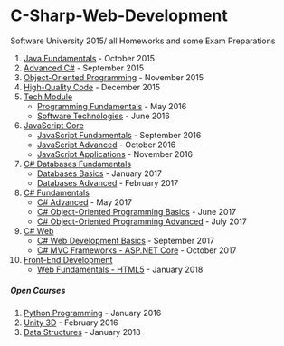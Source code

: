 # C-Sharp-Web-Development
Software University 2015/ 
all Homeworks and some Exam Preparations

1. [Java Fundamentals](https://github.com/mdamyanova/C-Sharp-Web-Development/tree/master/01.Java%20Fundamentals) - October 2015
1. [Advanced C#](https://github.com/mdamyanova/C-Sharp-Web-Development/tree/master/02.Advanced%20C%23) - September 2015
1. [Object-Oriented Programming](https://github.com/mdamyanova/C-Sharp-Web-Development/tree/master/03.Object-Oriented%20Programming) - November 2015
1. [High-Quality Code](https://github.com/mdamyanova/C-Sharp-Web-Development/tree/master/04.High-Quality%20Code) - December 2015
1. [Tech Module](https://github.com/mdamyanova/C-Sharp-Web-Development/tree/master/05.Tech%20Module)
   * [Programming Fundamentals](https://github.com/mdamyanova/C-Sharp-Web-Development/tree/master/05.Tech%20Module/05.01.Programming%20Fundamentals) - May 2016
   * [Software Technologies](https://github.com/mdamyanova/C-Sharp-Web-Development/tree/master/05.Tech%20Module/05.02.Software%20Technologies) - June 2016
1. [JavaScript Core](https://github.com/mdamyanova/C-Sharp-Web-Development/tree/master/06.JavaScript%20Core)
   * [JavaScript Fundamentals](https://github.com/mdamyanova/C-Sharp-Web-Development/tree/master/06.JavaScript%20Core/06.01.JS%20Fundamentals) - September 2016
   * [JavaScript Advanced](https://github.com/mdamyanova/C-Sharp-Web-Development/tree/master/06.JavaScript%20Core/06.02.JS%20Advanced) - October 2016
   * [JavaScript Applications](https://github.com/mdamyanova/C-Sharp-Web-Development/tree/master/06.JavaScript%20Core/06.03.JS%20Applications) - November 2016
1. [C# Databases Fundamentals](https://github.com/mdamyanova/C-Sharp-Web-Development/tree/master/07.C%23%20DB%20Fundamentals)
   * [Databases Basics](https://github.com/mdamyanova/C-Sharp-Web-Development/tree/master/07.C%23%20DB%20Fundamentals/07.01.Databases%20Basics%20-%20MS%20SQL%20Server) - January 2017
   * [Databases Advanced](https://github.com/mdamyanova/C-Sharp-Web-Development/tree/master/07.C%23%20DB%20Fundamentals/07.02.Databases%20Advanced%20-%20Entity%20Framework) - February 2017
1. [C# Fundamentals](https://github.com/mdamyanova/C-Sharp-Web-Development/tree/master/08.C%23%20Fundamentals)
   * [C# Advanced](https://github.com/mdamyanova/C-Sharp-Web-Development/tree/master/08.C%23%20Fundamentals/08.01.C%23%20Advanced) - May 2017
   * [C# Object-Oriented Programming Basics](https://github.com/mdamyanova/C-Sharp-Web-Development/tree/master/08.C%23%20Fundamentals/08.02.C%23%20OOP%20Basics) - June 2017
   * [C# Object-Oriented Programming Advanced](https://github.com/mdamyanova/C-Sharp-Web-Development/tree/master/08.C%23%20Fundamentals/08.03.C%23%20OOP%20Advanced) - July 2017
1. [C# Web](https://github.com/mdamyanova/C-Sharp-Web-Development/tree/master/09.C%23%20Web)
   * [C# Web Development Basics](https://github.com/mdamyanova/C-Sharp-Web-Development/tree/master/09.C%23%20Web/09.01.C%23%20Web%20Development%20Basics) - September 2017
   * [C# MVC Frameworks - ASP.NET Core](https://github.com/mdamyanova/C-Sharp-Web-Development/tree/master/09.C%23%20Web/09.02.C%23%20MVC%20Frameworks%20-%20ASP.NET%20Core) - October 2017
1. [Front-End Development](https://github.com/mdamyanova/C-Sharp-Web-Development/tree/master/11.Front-End%20Development)
   * [Web Fundamentals - HTML5](https://github.com/mdamyanova/C-Sharp-Web-Development/tree/master/11.Front-End%20Development/11.01.Web%20Fundamentals%20-%20HTML5) - January 2018
##### Open Courses
1. [Python Programming](https://github.com/mdamyanova/C-Sharp-Web-Development/tree/master/00.Open%20Courses/Python) - January 2016
1. [Unity 3D](https://github.com/mdamyanova/C-Sharp-Web-Development/tree/master/00.Open%20Courses/Unity3D) - February 2016
1. [Data Structures](https://github.com/mdamyanova/C-Sharp-Web-Development/tree/master/00.Open%20Courses/Data%20Structures) - January 2018
